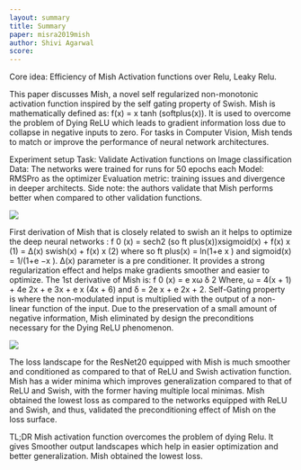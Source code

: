 ```yaml
---
layout: summary
title: Summary
paper: misra2019mish
author: Shivi Agarwal
score:
---
```



Core idea:  Efficiency of Mish Activation functions over Relu, Leaky Relu.


This paper discusses Mish, a novel self regularized non-monotonic activation function inspired by the self gating property of Swish. Mish is mathematically defined as: f(x) = x tanh (softplus(x)). It is used to overcome the problem of Dying ReLU which leads to gradient information loss due to collapse in negative inputs to zero. For tasks in Computer Vision,  Mish tends to match or improve the performance of neural network architectures. 

Experiment setup
Task: Validate Activation functions on Image classification
Data: The networks were trained for  runs for 50 epochs each
Model: RMSPro as the optimizer
Evaluation metric: training issues and divergence in deeper architects.
Side note: the authors validate that Mish performs better when compared to other validation functions. 


<img src="misra2019mish_2a.png">

First derivation of Mish that is closely related to swish an it helps to optimize the deep neural  networks :
f 0 (x) = sech2 (so ft plus(x))xsigmoid(x) + f(x) x 			(1)
 = ∆(x) swish(x) + f(x) x						 (2) 
where so ft plus(x) = ln(1+e x ) and sigmoid(x) = 1/(1+e −x ).
∆(x) parameter is a pre conditioner. It provides a strong regularization effect and helps make gradients smoother and easier to optimize.
The 1st derivative of Mish is:
f 0 (x) = e xω δ 2
Where, ω = 4(x + 1) + 4e 2x + e 3x + e x (4x + 6) and δ = 2e x + e 2x + 2.
Self-Gating property is where the non-modulated input is multiplied with the output of a non-linear function of the input. Due to the preservation of a small amount of negative information, Mish eliminated by design the preconditions necessary for the Dying ReLU phenomenon.


<img src="misra2019mish_2b.png">

The loss landscape for the ResNet20 equipped with Mish is much smoother and conditioned as compared to that of ReLU and Swish activation function. Mish has a wider minima which improves generalization compared to that of ReLU and Swish, with the former having multiple local minimas. Mish obtained the lowest loss as compared to the networks equipped with ReLU and Swish, and thus, validated the preconditioning effect of Mish on the loss surface.

TL;DR
Mish activation function overcomes the problem of dying Relu.
It gives Smoother output landscapes which help in easier optimization and better generalization.
Mish obtained the lowest loss.



```python

```
